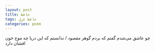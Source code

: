 ```yaml
---
layout: post
title: حافظ
tags: حافظ غزل
categories: poem
---
```


چو عاشق می‌شدم گفتم که بردم گوهر مقصود / ندانستم که این دریا چه موج خون افشان دارد